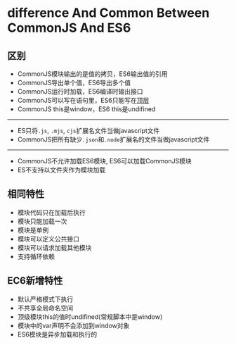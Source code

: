# difference And Common Between CommonJS And ES6

## 区别

- CommonJS模块输出的是值的拷贝，ES6输出值的引用
- CommonJS导出单个值，ES6导出多个值
- CommonJS运行时加载，ES6编译时输出接口
- CommonJS可以写在语句里，ES6只能写在[顶层](JavaScript_Context.md)
- CommonJS this是window，ES6 this是undifined

***

- ES只将`.js`, `.mjs`, `cjs`扩展名文件当做javascript文件
- CommonJS把所有缺少`.json`和`.node`扩展名的文件当做javascript文件

***

- CommonJS不允许加载ES6模块, ES6可以加载CommonJS模块
- ES不支持以文件夹作为模块加载

## 相同特性

- 模块代码只在加载后执行
- 模块只能加载一次
- 模块是单例
- 模块可以定义公共接口
- 模块可以请求加载其他模块
- 支持循环依赖

## EC6新增特性

- 默认严格模式下执行
- 不共享全局命名空间
- 顶级模块this的值时undifined(常规脚本中是window)
- 模块中的var声明不会添加到window对象
- ES6模块是异步加载和执行的
